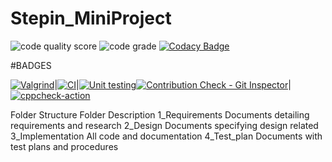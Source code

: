 # Stepin_MiniProject
![code quality score](https://www.code-inspector.com/project/27734/score/svg)
![code grade](https://www.code-inspector.com/project/27734/status/svg)
[![Codacy Badge](https://app.codacy.com/project/badge/Grade/8f1fc4f9d43b4768871f9ee0ff75db3b)](https://www.codacy.com/gh/Dinesh110399/Stepin_MiniProject/dashboard?utm_source=github.com&amp;utm_medium=referral&amp;utm_content=Dinesh110399/Stepin_MiniProject&amp;utm_campaign=Badge_Grade)


#BADGES


[![Valgrind](https://github.com/Dinesh110399/Stepin_Power_Systems/actions/workflows/valgrind.yml/badge.svg)](https://github.com/Dinesh110399/Stepin_Power_Systems/actions/workflows/valgrind.yml)|[![CI](https://github.com/Dinesh110399/Stepin_Power_Systems/actions/workflows/build.yml/badge.svg)](https://github.com/Dinesh110399/Stepin_Power_Systems/actions/workflows/build.yml)|[![Unit testing](https://github.com/Dinesh110399/Stepin_Power_Systems/actions/workflows/unit_testing.yml/badge.svg)](https://github.com/Dinesh110399/Stepin_Power_Systems/actions/workflows/unit_testing.yml)[![Contribution Check - Git Inspector](https://github.com/Dinesh110399/Stepin_Power_Systems/actions/workflows/git_inspector.yml/badge.svg)](https://github.com/Dinesh110399/Stepin_Power_Systems/actions/workflows/git_inspector.yml)|[![cppcheck-action](https://github.com/Dinesh110399/Stepin_Power_Systems/actions/workflows/cppcheck.yml/badge.svg)](https://github.com/Dinesh110399/Stepin_Power_Systems/actions/workflows/cppcheck.yml)

Folder Structure
Folder	Description
1_Requirements	Documents detailing requirements and research
2_Design	Documents specifying design related
3_Implementation	All code and documentation
4_Test_plan	Documents with test plans and procedures
